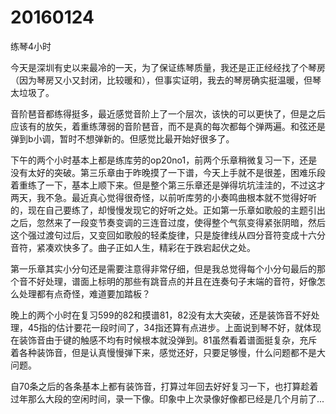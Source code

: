 # 20160124

练琴4小时

今天是深圳有史以来最冷的一天，为了保证练琴质量，我还是正正经经找了个琴房（因为琴房又小又封闭，比较暖和），但事实证明，我去的琴房确实挺温暖，但琴太垃圾了。

音阶琶音都练得挺多，最近感觉音阶上了一个层次，该快的可以更快了，但是之后应该有的放矢，着重练薄弱的音阶琶音，而不是真的每次都每个弹两遍。和弦还是弹到b小调，暂时不想弹新的。但感觉比最开始好很多了。

下午的两个小时基本上都是练库劳的op20no1，前两个乐章稍微复习一下，还是没有太好的突破。第三乐章由于昨晚摸了一下谱，今天上手就不是很差，困难乐段着重练了一下，基本上顺下来。但是整个第三乐章还是弹得坑坑洼洼的，不过这才两天，我不急。最近真心觉得很奇怪，以前听库劳的小奏鸣曲根本就不觉得好听的，现在自己要练了，却慢慢发现它的好听之处。正如第一乐章如歌般的主题引出之后，忽然来了一段变节奏变调的三连音过度，使得整个气氛变得紧张阴暗，然后这个强过渡句过后，又变回如歌般的轻柔旋律，只是旋律线从四分音符变成十六分音符，紧凑欢快多了。曲子正如人生，精彩在于跌宕起伏之处。

第一乐章其实小分句还是需要注意得非常仔细，但是我总觉得每个小分句最后的那个音不好处理，谱面上标明的那些有跳音点的并且在连奏句子末端的音符，好像怎么处理都有点奇怪，难道要加踏板？

晚上的两个小时在复习599的82和摸谱81，82没有太大突破，还是装饰音不好处理，45指的估计要花一段时间了，34指还算有点进步。上面说到琴不好，就体现在装饰音由于键的触感不均有时候根本就没弹到。81虽然看着谱面挺复杂，充斥着各种装饰音，但是认真慢慢弹下来，感觉还好，只要足够慢，什么问题都不是大问题。

自70条之后的各条基本上都有装饰音，打算过年回去好好复习一下，也打算趁着过年那么大段的空闲时间，录一下像。印象中上次录像好像都已经是几个月前了...